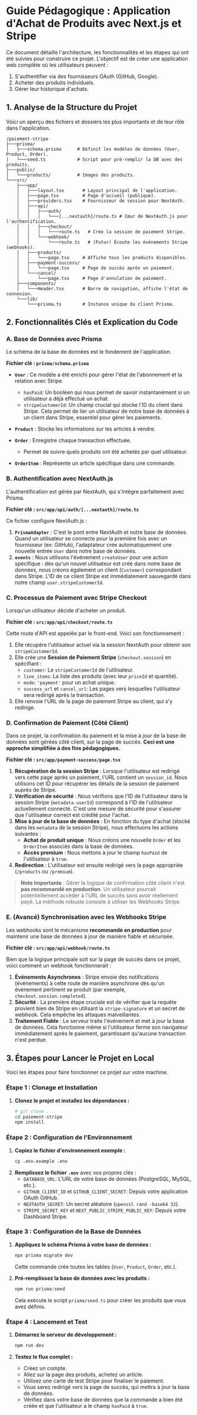 # Guide Pédagogique : Application d'Achat de Produits avec Next.js et Stripe

Ce document détaille l'architecture, les fonctionnalités et les étapes qui ont été suivies pour construire ce projet. L'objectif est de créer une application web complète où les utilisateurs peuvent :
1.  S'authentifier via des fournisseurs OAuth (GitHub, Google).
2.  Acheter des produits individuels.
3.  Gérer leur historique d'achats.

## 1. Analyse de la Structure du Projet

Voici un aperçu des fichiers et dossiers les plus importants et de leur rôle dans l'application.

```
/paiement-stripe
├───prisma/
│   ├───schema.prisma      # Définit les modèles de données (User, Product, Order).
│   └───seed.ts            # Script pour pré-remplir la DB avec des produits.
├───public/
│   └───products/          # Images des produits.
└───src/
    ├───app/
    │   ├───layout.tsx       # Layout principal de l'application.
    │   ├───page.tsx         # Page d'accueil (publique).
    │   ├───providers.tsx    # Fournisseur de session pour NextAuth.
    │   ├───api/
    │   │   ├───auth/
    │   │   │   └───[...nextauth]/route.ts # Cœur de NextAuth.js pour l'authentification.
    │   │   ├───checkout/
    │   │   │   └───route.ts   # Crée la session de paiement Stripe.
    │   │   └───webhook/
    │   │       └───route.ts   # (Futur) Écoute les événements Stripe (webhooks).
    │   ├───products/
    │   │   └───page.tsx     # Affiche tous les produits disponibles.
    │   ├───payment-success/
    │   │   └───page.tsx     # Page de succès après un paiement.
    │   └───cancel/
    │       └───page.tsx     # Page d'annulation de paiement.
    ├───components/
    │   └───Header.tsx       # Barre de navigation, affiche l'état de connexion.
    └───lib/
        └───prisma.ts        # Instance unique du client Prisma.
```

## 2. Fonctionnalités Clés et Explication du Code

### A. Base de Données avec Prisma

Le schéma de la base de données est le fondement de l'application.

**Fichier clé : `prisma/schema.prisma`**

*   **`User`** : Ce modèle a été enrichi pour gérer l'état de l'abonnement et la relation avec Stripe.
    *   `hasPaid`: Un booléen qui nous permet de savoir instantanément si un utilisateur a déjà effectué un achat.
    *   `stripeCustomerId`: Un champ crucial qui stocke l'ID du client dans Stripe. Cela permet de lier un utilisateur de notre base de données à un client dans Stripe, essentiel pour gérer les paiements.

*   **`Product`** : Stocke les informations sur les articles à vendre.

*   **`Order`** : Enregistre chaque transaction effectuée.
    *   Permet de suivre quels produits ont été achetés par quel utilisateur.

*   **`OrderItem`** : Représente un article spécifique dans une commande.

### B. Authentification avec NextAuth.js

L'authentification est gérée par NextAuth, qui s'intègre parfaitement avec Prisma.

**Fichier clé : `src/app/api/auth/[...nextauth]/route.ts`**

Ce fichier configure NextAuth.js :
1.  **`PrismaAdapter`** : C'est le pont entre NextAuth et notre base de données. Quand un utilisateur se connecte pour la première fois avec un fournisseur (ex: GitHub), l'adaptateur crée automatiquement une nouvelle entrée `User` dans notre base de données.
2.  **`events`** : Nous utilisons l'événement `createUser` pour une action spécifique : dès qu'un nouvel utilisateur est créé dans notre base de données, nous créons également un client (`Customer`) correspondant dans Stripe. L'ID de ce client Stripe est immédiatement sauvegardé dans notre champ `user.stripeCustomerId`.

### C. Processus de Paiement avec Stripe Checkout

Lorsqu'un utilisateur décide d'acheter un produit.

**Fichier clé : `src/app/api/checkout/route.ts`**

Cette route d'API est appelée par le front-end. Voici son fonctionnement :
1.  Elle récupère l'utilisateur actuel via la session NextAuth pour obtenir son `stripeCustomerId`.
2.  Elle crée une **Session de Paiement Stripe** (`checkout.session`) en spécifiant :
    *   `customer`: Le `stripeCustomerId` de l'utilisateur.
    *   `line_items`: La liste des produits (avec leur `priceId` et quantité).
    *   `mode`: `'payment'` pour un achat unique.
    *   `success_url` et `cancel_url`: Les pages vers lesquelles l'utilisateur sera redirigé après la transaction.
3.  Elle renvoie l'URL de la page de paiement Stripe au client, qui s'y redirige.

### D. Confirmation de Paiement (Côté Client)

Dans ce projet, la confirmation du paiement et la mise à jour de la base de données sont gérées côté client, sur la page de succès. **Ceci est une approche simplifiée à des fins pédagogiques.**

**Fichier clé : `src/app/payment-success/page.tsx`**

1.  **Récupération de la session Stripe** : Lorsque l'utilisateur est redirigé vers cette page après un paiement, l'URL contient un `session_id`. Nous utilisons cet ID pour récupérer les détails de la session de paiement auprès de Stripe.
2.  **Vérification de sécurité** : Nous vérifions que l'ID de l'utilisateur dans la session Stripe (`metadata.userId`) correspond à l'ID de l'utilisateur actuellement connecté. C'est une mesure de sécurité pour s'assurer que l'utilisateur correct est crédité pour l'achat.
3.  **Mise à jour de la base de données** : En fonction du type d'achat (stocké dans les `metadata` de la session Stripe), nous effectuons les actions suivantes :
    *   **Achat de produit unique** : Nous créons une nouvelle `Order` et les `OrderItem` associés dans la base de données.
    *   **Accès premium** : Nous mettons à jour le champ `hasPaid` de l'utilisateur à `true`.
4.  **Redirection** : L'utilisateur est ensuite redirigé vers la page appropriée (`/products` ou `/premium`).

> **Note Importante** : Gérer la logique de confirmation côté client n'est **pas recommandé en production**. Un utilisateur pourrait potentiellement accéder à l'URL de succès sans avoir réellement payé. La méthode robuste consiste à utiliser les Webhooks Stripe.

### E. (Avancé) Synchronisation avec les Webhooks Stripe

Les webhooks sont le mécanisme **recommandé en production** pour maintenir une base de données à jour de manière fiable et sécurisée.

**Fichier clé : `src/app/api/webhook/route.ts`**

Bien que la logique principale soit sur la page de succès dans ce projet, voici comment un webhook fonctionnerait :
1.  **Événements Asynchrones** : Stripe envoie des notifications (événements) à cette route de manière asynchrone dès qu'un événement pertinent se produit (par exemple, `checkout.session.completed`).
2.  **Sécurité** : La première étape cruciale est de vérifier que la requête provient bien de Stripe en utilisant la `stripe-signature` et un secret de webhook. Cela empêche les attaques malveillantes.
3.  **Traitement Fiable** : Le serveur traite l'événement et met à jour la base de données. Cela fonctionne même si l'utilisateur ferme son navigateur immédiatement après le paiement, garantissant qu'aucune transaction n'est perdue.

## 3. Étapes pour Lancer le Projet en Local

Voici les étapes pour faire fonctionner ce projet sur votre machine.

### Étape 1 : Clonage et Installation

1.  **Clonez le projet et installez les dépendances :**
    ```bash
    # git clone ...
    cd paiement-stripe
    npm install
    ```

### Étape 2 : Configuration de l'Environnement

1.  **Copiez le fichier d'environnement exemple :**
    ```bash
    cp .env.example .env
    ```
2.  **Remplissez le fichier `.env`** avec vos propres clés :
    *   `DATABASE_URL`: L'URL de votre base de données (PostgreSQL, MySQL, etc.).
    *   `GITHUB_CLIENT_ID` et `GITHUB_CLIENT_SECRET`: Depuis votre application OAuth GitHub.
    *   `NEXTAUTH_SECRET`: Un secret aléatoire (`openssl rand -base64 32`).
    *   `STRIPE_SECRET_KEY` et `NEXT_PUBLIC_STRIPE_PUBLIC_KEY`: Depuis votre Dashboard Stripe.

### Étape 3 : Configuration de la Base de Données

1.  **Appliquez le schéma Prisma à votre base de données :**
    ```bash
    npx prisma migrate dev
    ```
    Cette commande crée toutes les tables (`User`, `Product`, `Order`, etc.).

2.  **Pré-remplissez la base de données avec les produits :**
    ```bash
    npm run prisma:seed
    ```
    Cela exécute le script `prisma/seed.ts` pour créer les produits que vous avez définis.

### Étape 4 : Lancement et Test

1.  **Démarrez le serveur de développement :**
    ```bash
    npm run dev
    ```

2.  **Testez le flux complet :**
    *   Créez un compte.
    *   Allez sur la page des produits, achetez un article.
    *   Utilisez une carte de test Stripe pour finaliser le paiement.
    *   Vous serez redirigé vers la page de succès, qui mettra à jour la base de données.
    *   Vérifiez dans votre base de données que la commande a bien été créée et que l'utilisateur a le champ `hasPaid` à `true`.
